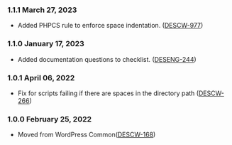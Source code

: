 ### 1.1.1 March 27, 2023
*  Added PHPCS rule to enforce space indentation. ([DESCW-977](https://apps.itsm.gov.bc.ca/jira/browse/DESCW-977))
### 1.1.0 January 17, 2023
*  Added documentation questions to checklist. ([DESENG-244](https://apps.itsm.gov.bc.ca/jira/browse/DESENG-244))
### 1.0.1 April 06, 2022
*  Fix for scripts failing if there are spaces in the directory path ([DESCW-266](https://apps.itsm.gov.bc.ca/jira/browse/DESCW-266))
### 1.0.0 February 25, 2022
*  Moved from WordPress Common([DESCW-168](https://apps.itsm.gov.bc.ca/jira/browse/DESCW-168))